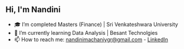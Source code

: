 ## Hi, I'm Nandini


- 🎓 I’m completed Masters (Finance) | Sri Venkateshwara University
- 🌱 I’m currently learning Data Analysis | Besant Technolgies
- 📫 How to reach me: nandinimachaniygr@gmail.com
                      - [LinkedIn](https://www.linkedin.com/in/macnan/) 


